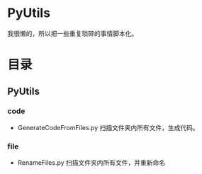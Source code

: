 # PyUtils
我很懒的，所以把一些重复琐碎的事情脚本化。

# 目录
## PyUtils

### code
- GenerateCodeFromFiles.py  扫描文件夹内所有文件，生成代码。

### file
- RenameFiles.py 扫描文件夹内所有文件，并重新命名
